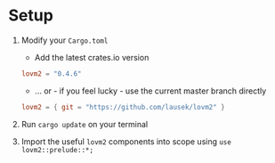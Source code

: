 # Setup

1. Modify your `Cargo.toml`

    - Add the latest crates.io version
    
    ``` toml
    lovm2 = "0.4.6"
    ```
    
    - ... or - if you feel lucky - use the current master branch directly

    ``` toml
    lovm2 = { git = "https://github.com/lausek/lovm2" }
    ```

2. Run `cargo update` on your terminal

3. Import the useful `lovm2` components into scope using `use lovm2::prelude::*;`
